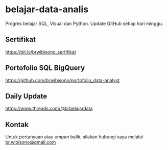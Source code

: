 # belajar-data-analis
Progres belajar SQL, Visual dan Python.
Update GitHub setiap hari minggu.

## Sertifikat 
https://bit.ly/brwibisono_sertifikat
## Portofolio SQL BigQuery
https://github.com/brwibisono/portofolio_data-analyst
## Daily Update 
https://www.threads.com/@brbelajardata
## Kontak
Untuk pertanyaan atau umpan balik, silakan hubungi saya melalui br.wibisono@gmail.com

